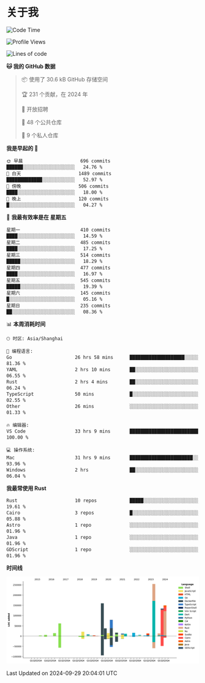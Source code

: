 # 关于我

<!--START_SECTION:waka-->
![Code Time](http://img.shields.io/badge/Code%20Time-3%2C197%20hrs%2024%20mins-blue)

![Profile Views](http://img.shields.io/badge/%E4%B8%AA%E4%BA%BA%E8%B5%84%E6%96%99%E8%A7%82%E7%9C%8B%E6%AC%A1%E6%95%B0-0-blue)

![Lines of code](https://img.shields.io/badge/%E4%BB%8E%E3%80%8CHello%20World%E3%80%8D%E8%B5%B7%E6%88%91%E5%B7%B2%E7%BB%8F%E5%86%99%E4%BA%86-1.0%20million%20%E8%A1%8C%E4%BB%A3%E7%A0%81-blue)

**🐱 我的 GitHub 数据** 

> 📦  使用了 30.6 kB GitHub 存储空间 
 > 
> 🏆 231 个贡献，在 2024 年
 > 
> 💼 开放招聘
 > 
> 📜 48 个公共仓库 
 > 
> 🔑 9 个私人仓库 
 > 
**我是早起的 🐤** 

```text
🌞 早晨                     696 commits         ██████░░░░░░░░░░░░░░░░░░░   24.76 % 
🌆 白天                     1489 commits        █████████████░░░░░░░░░░░░   52.97 % 
🌃 傍晚                     506 commits         ████░░░░░░░░░░░░░░░░░░░░░   18.00 % 
🌙 晚上                     120 commits         █░░░░░░░░░░░░░░░░░░░░░░░░   04.27 % 
```
📅 **我最有效率是在 星期五** 

```text
星期一                      410 commits         ████░░░░░░░░░░░░░░░░░░░░░   14.59 % 
星期二                      485 commits         ████░░░░░░░░░░░░░░░░░░░░░   17.25 % 
星期三                      514 commits         █████░░░░░░░░░░░░░░░░░░░░   18.29 % 
星期四                      477 commits         ████░░░░░░░░░░░░░░░░░░░░░   16.97 % 
星期五                      545 commits         █████░░░░░░░░░░░░░░░░░░░░   19.39 % 
星期六                      145 commits         █░░░░░░░░░░░░░░░░░░░░░░░░   05.16 % 
星期日                      235 commits         ██░░░░░░░░░░░░░░░░░░░░░░░   08.36 % 
```


📊 **本周消耗时间** 

```text
🕑︎ 时区: Asia/Shanghai

💬 编程语言: 
Go                       26 hrs 58 mins      ████████████████████░░░░░   81.36 % 
YAML                     2 hrs 10 mins       ██░░░░░░░░░░░░░░░░░░░░░░░   06.55 % 
Rust                     2 hrs 4 mins        ██░░░░░░░░░░░░░░░░░░░░░░░   06.24 % 
TypeScript               50 mins             █░░░░░░░░░░░░░░░░░░░░░░░░   02.55 % 
Other                    26 mins             ░░░░░░░░░░░░░░░░░░░░░░░░░   01.33 % 

🔥 编辑器: 
VS Code                  33 hrs 9 mins       █████████████████████████   100.00 % 

💻 操作系统: 
Mac                      31 hrs 9 mins       ███████████████████████░░   93.96 % 
Windows                  2 hrs               ██░░░░░░░░░░░░░░░░░░░░░░░   06.04 % 
```

**我最常使用 Rust** 

```text
Rust                     10 repos            █████░░░░░░░░░░░░░░░░░░░░   19.61 % 
Cairo                    3 repos             █░░░░░░░░░░░░░░░░░░░░░░░░   05.88 % 
Astro                    1 repo              ░░░░░░░░░░░░░░░░░░░░░░░░░   01.96 % 
Java                     1 repo              ░░░░░░░░░░░░░░░░░░░░░░░░░   01.96 % 
GDScript                 1 repo              ░░░░░░░░░░░░░░░░░░░░░░░░░   01.96 % 
```



**时间线**

![Lines of Code chart](https://raw.githubusercontent.com/catusax/catusax/master/assets/bar_graph.png)


 Last Updated on 2024-09-29 20:04:01 UTC
<!--END_SECTION:waka-->
